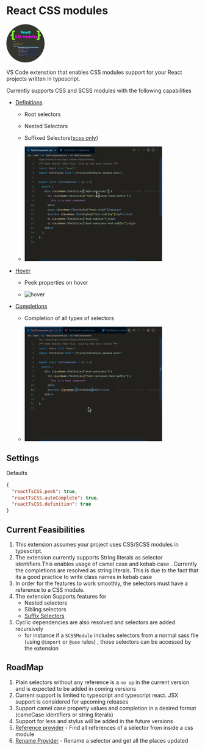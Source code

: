 # React CSS modules

<img src="images/icon.png" height="100" width="100" />

VS Code extenstion that enables CSS modules support for your React projects written in typescript.

Currently supports CSS and SCSS modules with the following capabilities

- [Definitions](https://code.visualstudio.com/api/references/vscode-api#DefinitionProvider)

  - Root selectors
  - Nested Selectors
  - Suffixed Selectors([scss only](https://sass-lang.com/documentation/style-rules/parent-selector#adding-suffixes))

  - <img src='./assets/definitions.gif' height="300"  alt="definitions" />

- [Hover](https://code.visualstudio.com/api/references/vscode-api#HoverProvider)

  - Peek properties on hover

  - <img src='./assets/hover.gif' height="300"  alt="hover" />

- [Completions](https://code.visualstudio.com/api/references/vscode-api#HoverProvider)

  - Completion of all types of selectors

  - <img src='./assets/autocomplete.gif' height="300"  alt="completions" />

## Settings

Defaults

```json
{
  "reactTsCSS.peek": true,
  "reactTsCSS.autoComplete": true,
  "reactTsCSS.definition": true
}
```

## Current Feasibilities

1. This extension assumes your project uses CSS/SCSS modules in typescript.
2. The extension currently supports String literals as selector identifiers.This enables usage of camel case and kebab case . Currently the completions are resolved as string literals. This is due to the fact that its a good practice to write class names in kebab case
3. In order for the features to work smoothly, the selectors must have a reference to a CSS module.
4. The extension Supports features for
   - Nested selectors
   - Sibling selectors
   - [Suffix Selectors](https://sass-lang.com/documentation/style-rules/parent-selector#adding-suffixes)
5. Cyclic dependencies are also resolved and selectors are added recursively
   - for instance if a `SCSSModule` includes selectors from a normal sass file (using `@import` or `@use` rules) , those selectors can be accessed by the extension

## RoadMap

1. Plain selectors without any reference is a `no op` in the current version and is expected to be added in coming versions
2. Current support is limited to typescript and typescript react. JSX support is considered for upcoming releases
3. Support camel case property values and completion in a desired format (cameCase identifiers or string literals)
4. Support for less and stylus will be added in the future versions
5. [Reference provider](https://code.visualstudio.com/api/references/vscode-api#ReferenceProvider) - Find all references of a selector from inside a css module
6. [Rename Provider](https://code.visualstudio.com/api/references/vscode-api#RenameProvider) - Rename a selector and get all the places updated
